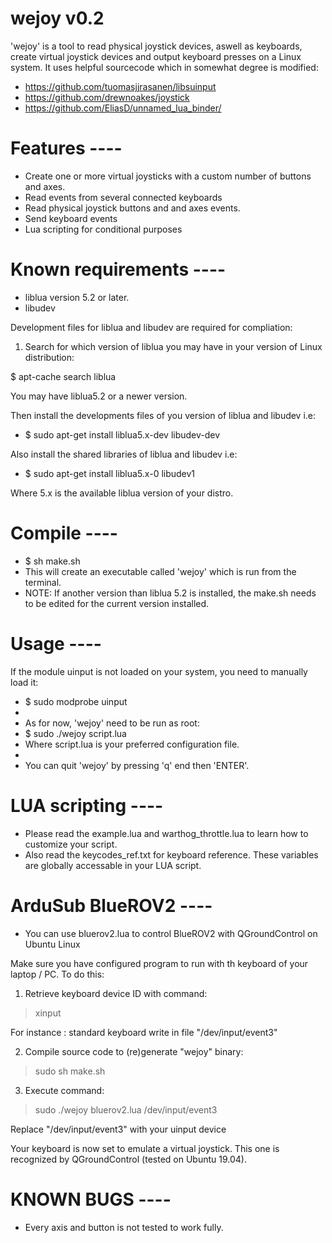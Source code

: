 # wejoy v0.2

'wejoy' is a tool to read physical joystick devices, aswell as keyboards, create virtual joystick devices and output keyboard presses on a Linux system. It uses helpful sourcecode which in somewhat degree is modified:
* https://github.com/tuomasjjrasanen/libsuinput
* https://github.com/drewnoakes/joystick
* https://github.com/EliasD/unnamed_lua_binder/


# Features ----
* Create one or more virtual joysticks with a custom number of buttons and axes.
* Read events from several connected keyboards
* Read physical joystick buttons and and axes events.
* Send keyboard events
* Lua scripting for conditional purposes


# Known requirements ----
* liblua version 5.2 or later.
* libudev

Development files for liblua and libudev are required for compliation:

1. Search for which version of liblua you may have in your version of Linux distribution:

$ apt-cache search liblua

You may have liblua5.2 or a newer version.

Then install the developments files of you version of liblua and libudev i.e:
* $ sudo apt-get install liblua5.x-dev libudev-dev

Also install the shared libraries of liblua and libudev i.e:
* $ sudo apt-get install liblua5.x-0 libudev1

Where 5.x is the available liblua version of your distro.


# Compile ----
* $ sh make.sh
* This will create an executable called 'wejoy' which is run from the terminal.
* NOTE: If another version than liblua 5.2 is installed, the make.sh needs to be edited for the current version installed.


# Usage ----
If the module uinput is not loaded on your system, you need to manually load it:
* $ sudo modprobe uinput
*
* As for now, 'wejoy' need to be run as root:
* $ sudo ./wejoy script.lua
* Where script.lua is your preferred configuration file.
*
* You can quit 'wejoy' by pressing 'q' end then 'ENTER'.

# LUA scripting ----
* Please read the example.lua and warthog_throttle.lua to learn how to customize your script.
* Also read the keycodes_ref.txt for keyboard reference. These variables are globally accessable in your LUA script.

# ArduSub BlueROV2 ----
* You can use bluerov2.lua to control BlueROV2 with QGroundControl on Ubuntu Linux

Make sure you have configured program to run with th keyboard of your laptop / PC. To do this:

1. Retrieve keyboard device ID with command:
> xinput

For instance : standard keyboard write in file "/dev/input/event3"

2. Compile source code to (re)generate "wejoy" binary:
> sudo sh make.sh

3. Execute command:
> sudo ./wejoy bluerov2.lua /dev/input/event3

Replace "/dev/input/event3" with your uinput device

Your keyboard is now set to emulate a virtual joystick. This one is recognized by QGroundControl (tested on Ubuntu 19.04).

# KNOWN BUGS ----
* Every axis and button is not tested to work fully.
